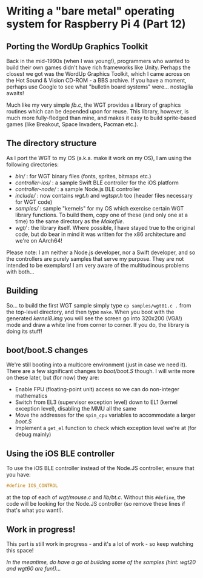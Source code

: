 Writing a "bare metal" operating system for Raspberry Pi 4 (Part 12)
====================================================================

Porting the WordUp Graphics Toolkit
-----------------------------------
Back in the mid-1990s (when I was young!), programmers who wanted to build their own games didn't have rich frameworks like Unity. Perhaps the closest we got was the WordUp Graphics Toolkit, which I came across on the Hot Sound & Vision CD-ROM - a BBS archive. If you have a moment, perhaps use Google to see what "bulletin board systems" were... nostaglia awaits!

Much like my very simple _fb.c_, the WGT provides a library of graphics routines which can be depended upon for reuse. This library, however, is much more fully-fledged than mine, and makes it easy to build sprite-based games (like Breakout, Space Invaders, Pacman etc.).

The directory structure
-----------------------
As I port the WGT to my OS (a.k.a. make it work on my OS), I am using the following directories:

 * _bin/_ : for WGT binary files (fonts, sprites, bitmaps etc.)
 * _controller-ios/_ : a sample Swift BLE controller for the iOS platform
 * _controller-node/_ : a sample Node.js BLE controller 
 * _include/_ : now contains _wgt.h_ and _wgtspr.h_ too (header files necessary for WGT code)
 * _samples/_ : sample "kernels" for my OS which exercise certain WGT library functions. To build them, copy one of these (and only one at a time) to the same directory as the _Makefile_.
 * _wgt/_ : the library itself. Where possible, I have stayed true to the original code, but do bear in mind it was written for the x86 architecture and we're on AArch64!

Please note: I am neither a Node.js developer, nor a Swift developer, and so the controllers are purely samples that serve my purpose. They are not intended to be exemplars! I am very aware of the multitudinous problems with both...

Building
--------
So... to build the first WGT sample simply type `cp samples/wgt01.c .` from the top-level directory, and then type `make`. When you boot with the generated _kernel8.img_ you will see the screen go into 320x200 (VGA!) mode and draw a white line from corner to corner. If you do, the library is doing its stuff!

boot/boot.S changes
-------------------
We're still booting into a multicore environment (just in case we need it). There are a few significant changes to _boot/boot.S_ though. I will write more on these later, but (for now) they are:

 * Enable FPU (floating-point unit) access so we can do non-integer mathematics
 * Switch from EL3 (supervisor exception level) down to EL1 (kernel exception level), disabling the MMU all the same
 * Move the addresses for the `spin_cpu` variables to accommodate a larger _boot.S_
 * Implement a `get_el` function to check which exception level we're at (for debug mainly)

Using the iOS BLE controller
----------------------------
To use the iOS BLE controller instead of the Node.JS controller, ensure that you have:

```c
#define IOS_CONTROL
```

at the top of each of _wgt/mouse.c_ and _lib/bt.c_. Without this `#define`, the code will be looking for the Node.JS controller (so remove these lines if that's what you want!).

Work in progress!
-----------------
This part is still work in progress - and it's a lot of work - so keep watching this space!

_In the meantime, do have a go at building some of the samples (hint: wgt20 and wgt60 are fun!)..._
